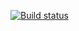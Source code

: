 [![Build status](https://ci.appveyor.com/api/projects/status/9n83owqxpavbmh71?svg=true)](https://ci.appveyor.com/project/PunisherFromHell/patterns)

